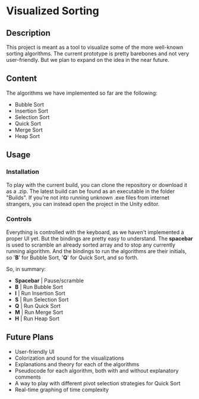 # Visualized Sorting

## Description
This project is meant as a tool to visualize some of the more well-known sorting algorithms. The current prototype is pretty barebones and not very user-friendly. But we plan to expand on the idea in the near future.

## Content
The algorithms we have implemented so far are the following:
- Bubble Sort 
- Insertion Sort
- Selection Sort
- Quick Sort
- Merge Sort
- Heap Sort

## Usage

### Installation
To play with the current build, you can clone the repository or download it as a .zip. The latest build can be found as an executable in the folder "Builds". If you're not into running unknown .exe files from internet strangers, you can instead open the project in the Unity editor.

### Controls
Everything is controlled with the keyboard, as we haven't implemented a proper UI yet. But the bindings are pretty easy to understand. The **spacebar** is used to scramble an already sorted array and to stop any currently running algorithm. And the bindings to run the algorithms are their initials, so '**B**' for Bubble Sort, '**Q**' for Quick Sort, and so forth. 

So, in summary:
- **Spacebar** | Pause/scramble
- **B** | Run Bubble Sort
- **I** | Run Insertion Sort
- **S** | Run Selection Sort
- **Q** | Run Quick Sort
- **M** | Run Merge Sort
- **H** | Run Heap Sort

## Future Plans
- User-friendly UI 
- Colorization and sound for the visualizations 
- Explanations and theory for each of the algorithms 
- Pseudocode for each algorithm, both with and without explanatory comments
- A way to play with different pivot selection strategies for Quick Sort
- Real-time graphing of time complexity